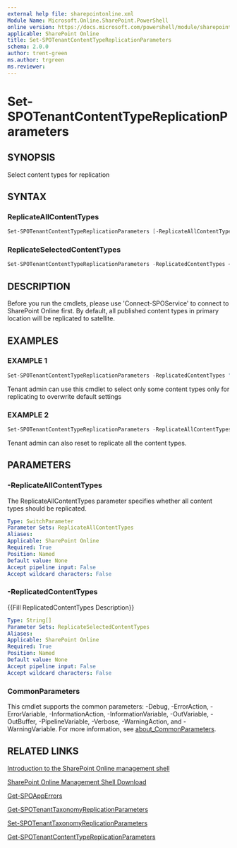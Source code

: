 ```yaml
---
external help file: sharepointonline.xml
Module Name: Microsoft.Online.SharePoint.PowerShell
online version: https://docs.microsoft.com/powershell/module/sharepoint-online/set-spotenantcontenttypereplicationparameters
applicable: SharePoint Online
title: Set-SPOTenantContentTypeReplicationParameters
schema: 2.0.0
author: trent-green
ms.author: trgreen
ms.reviewer:
---
```


# Set-SPOTenantContentTypeReplicationParameters

## SYNOPSIS

Select content types for replication

## SYNTAX

### ReplicateAllContentTypes

```powershell
Set-SPOTenantContentTypeReplicationParameters [-ReplicateAllContentTypes] [<CommonParameters>]
```

### ReplicateSelectedContentTypes

```powershell
Set-SPOTenantContentTypeReplicationParameters -ReplicatedContentTypes <String[]> [<CommonParameters>]
```

## DESCRIPTION

Before you run the cmdlets, please use 'Connect-SPOService' to connect to SharePoint Online first.
By default, all published content types in primary location will be replicated to satellite.

## EXAMPLES

### EXAMPLE 1

```powershell
Set-SPOTenantContentTypeReplicationParameters -ReplicatedContentTypes "ct1","ct2"
```

Tenant admin can use this cmdlet to select only some content types only for replicating to overwrite default settings

### EXAMPLE 2

```powershell
Set-SPOTenantContentTypeReplicationParameters -ReplicateAllContentTypes
```

Tenant admin can also reset to replicate all the content types.

## PARAMETERS

### -ReplicateAllContentTypes

The ReplicateAllContentTypes parameter specifies whether all content types should be replicated.

```yaml
Type: SwitchParameter
Parameter Sets: ReplicateAllContentTypes
Aliases:
Applicable: SharePoint Online
Required: True
Position: Named
Default value: None
Accept pipeline input: False
Accept wildcard characters: False
```

### -ReplicatedContentTypes

{{Fill ReplicatedContentTypes Description}}

```yaml
Type: String[]
Parameter Sets: ReplicateSelectedContentTypes
Aliases:
Applicable: SharePoint Online
Required: True
Position: Named
Default value: None
Accept pipeline input: False
Accept wildcard characters: False
```

### CommonParameters

This cmdlet supports the common parameters: -Debug, -ErrorAction, -ErrorVariable, -InformationAction, -InformationVariable, -OutVariable, -OutBuffer, -PipelineVariable, -Verbose, -WarningAction, and -WarningVariable. For more information, see [about_CommonParameters](https://go.microsoft.com/fwlink/?LinkID=113216).

## RELATED LINKS

[Introduction to the SharePoint Online management shell](https://support.office.com/en-us/article/introduction-to-the-sharepoint-online-management-shell-c16941c3-19b4-4710-8056-34c034493429)

[SharePoint Online Management Shell Download](https://www.microsoft.com/en-US/download/details.aspx?id=35588)

[Get-SPOAppErrors](Get-SPOAppErrors.md)

[Get-SPOTenantTaxonomyReplicationParameters](Get-SPOTenantTaxonomyReplicationParameters.md)

[Set-SPOTenantTaxonomyReplicationParameters](Set-SPOTenantTaxonomyReplicationParameters.md)

[Get-SPOTenantContentTypeReplicationParameters](Get-SPOTenantContentTypeReplicationParameters.md)
